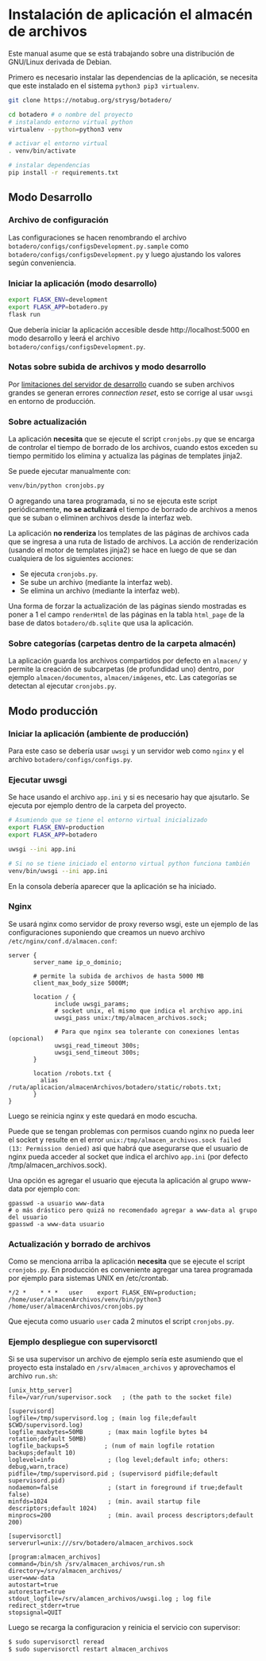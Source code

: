 # Instalación de aplicación el almacén de archivos

Este manual asume que se está trabajando sobre una distribución de GNU/Linux derivada de Debian.

Primero es necesario instalar las dependencias de la aplicación, se necesita que este instalado en el sistema `python3 pip3 virtualenv`.

```bash
git clone https://notabug.org/strysg/botadero/

cd botadero # o nombre del proyecto
# instalando entorno virtual python
virtualenv --python=python3 venv

# activar el entorno virtual
. venv/bin/activate

# instalar dependencias
pip install -r requirements.txt
```
## Modo Desarrollo

### Archivo de configuración

Las configuraciones se hacen renombrando el archivo `botadero/configs/configsDevelopment.py.sample` como `botadero/configs/configsDevelopment.py` y luego ajustando los valores según conveniencia.

### Iniciar la aplicación (modo desarrollo)

```bash
export FLASK_ENV=development
export FLASK_APP=botadero.py
flask run
```

Que debería iniciar la aplicación accesible desde http://localhost:5000 en modo desarrollo y leerá el archivo `botadero/configs/configsDevelopment.py`.

### Notas sobre subida de archivos y modo desarrollo

Por [limitaciones del servidor de desarrollo](https://flask.palletsprojects.com/en/1.1.x/patterns/fileuploads/#improving-uploads) cuando se suben archivos grandes se generan errores *connection reset*, esto se corrige al usar `uwsgi` en entorno de producción.

### Sobre actualización

La aplicación **necesita** que se ejecute el script `cronjobs.py` que se encarga de controlar el tiempo de borrado de los archivos, cuando estos exceden su tiempo permitido los elimina y actualiza las páginas de templates jinja2.

Se puede ejecutar manualmente con:

```bash
venv/bin/python cronjobs.py
```

O agregando una tarea programada, si no se ejecuta este script periódicamente, **no se actulizará** el tiempo de borrado de archivos a menos que se suban o eliminen archivos desde la interfaz web. 

La aplicación **no renderiza** los templates de las páginas de archivos cada que se ingresa a una ruta de listado de archivos. La acción de renderización (usando el motor de templates jinja2) se hace en luego de que se dan cualquiera de los siguientes acciones:

- Se ejecuta `cronjobs.py`.
- Se sube un archivo (mediante la interfaz web).
- Se elimina un archivo (mediante la interfaz web).

Una forma de forzar la actualización de las páginas siendo mostradas es poner a 1 el campo `renderHtml` de las páginas en la tabla `html_page` de la base de datos `botadero/db.sqlite` que usa la aplicación.

### Sobre categorías (carpetas dentro de la carpeta almacén)

La aplicación guarda los archivos compartidos por defecto en `almacen/` y permite la creación de subcarpetas (de profundidad uno) dentro, por ejemplo `almacen/documentos`, `almacen/imágenes`, etc. Las categorías se detectan al ejecutar `cronjobs.py`.

## Modo producción

### Iniciar la aplicación (ambiente de producción)

Para este caso se debería usar `uwsgi` y un servidor web como `nginx` y el archivo `botadero/configs/configs.py`.

### Ejecutar uwsgi

Se hace usando el archivo `app.ini` y si es necesario hay que ajsutarlo. Se ejecuta por ejemplo dentro de la carpeta del proyecto.

```bash
# Asumiendo que se tiene el entorno virtual inicializado
export FLASK_ENV=production
export FLASK_APP=botadero

uwsgi --ini app.ini

# Si no se tiene iniciado el entorno virtual python funciona también
venv/bin/uwsgi --ini app.ini
```
En la consola debería aparecer que la aplicación se ha iniciado.

### Nginx

Se usará nginx como servidor de proxy reverso wsgi, este un ejemplo de las configuraciones suponiendo que creamos un nuevo archivo `/etc/nginx/conf.d/almacen.conf`:

```
server {
       server_name ip_o_dominio;

       # permite la subida de archivos de hasta 5000 MB
       client_max_body_size 5000M;

       location / {
             include uwsgi_params;
			 # socket unix, el mismo que indica el archivo app.ini
             uwsgi_pass unix:/tmp/almacen_archivos.sock;
			 
             # Para que nginx sea tolerante con conexiones lentas (opcional)
             uwsgi_read_timeout 300s;
             uwsgi_send_timeout 300s;
       }

       location /robots.txt {
         alias /ruta/aplicacion/almacenArchivos/botadero/static/robots.txt;
       }
}
```
Luego se reinicia nginx y este quedará en modo escucha.

Puede que se tengan problemas con permisos cuando nginx no pueda leer el socket y resulte en el error `unix:/tmp/almacen_archivos.sock failed (13: Permission denied)` asi que habrá que asegurarse que el usuario de nginx pueda acceder al socket que indica el archivo `app.ini` (por defecto /tmp/almacen_archivos.sock).

Una opción es agregar el usuario que ejecuta la aplicación al grupo www-data por ejemplo con:

```
gpasswd -a usuario www-data
# o más drástico pero quizá no recomendado agregar a www-data al grupo del usuario
gpasswd -a www-data usuario
```

### Actualización y borrado de archivos

Como se menciona arriba la aplicación **necesita** que se ejecute el script `cronjobs.py`. En producción es conveniente agregar una tarea programada por ejemplo para sistemas UNIX en /etc/crontab.

```
*/2 *    * * *   user    export FLASK_ENV=production; /home/user/almacenArchivos/venv/bin/python3 /home/user/almacenArchivos/cronjobs.py
```
Que ejecuta como usuario `user` cada 2 minutos el script `cronjobs.py`.


### Ejemplo despliegue con supervisorctl

Si se usa supervisor un archivo de ejemplo sería este asumiendo que el proyecto esta instalado en `/srv/almacen_archivos` y aprovechamos el archivo `run.sh`:

```
[unix_http_server]
file=/var/run/supervisor.sock   ; (the path to the socket file)

[supervisord]
logfile=/tmp/supervisord.log ; (main log file;default $CWD/supervisord.log)
logfile_maxbytes=50MB       ; (max main logfile bytes b4 rotation;default 50MB)
logfile_backups=5          ; (num of main logfile rotation backups;default 10)
loglevel=info               ; (log level;default info; others: debug,warn,trace)
pidfile=/tmp/supervisord.pid ; (supervisord pidfile;default supervisord.pid)
nodaemon=false              ; (start in foreground if true;default false)
minfds=1024                 ; (min. avail startup file descriptors;default 1024)
minprocs=200                ; (min. avail process descriptors;default 200)

[supervisorctl]
serverurl=unix:///srv/botadero/almacen_archivos.sock

[program:almacen_archivos]
command=/bin/sh /srv/almacen_archivos/run.sh
directory=/srv/almacen_archivos/
user=www-data
autostart=true
autorestart=true
stdout_logfile=/srv/alamcen_archivos/uwsgi.log ; log file
redirect_stderr=true
stopsignal=QUIT
```

Luego se recarga la configuracion y reinicia el servicio con supervisor:

```bash
$ sudo supervisorctl reread
$ sudo supervisorctl restart almacen_archivos
```
